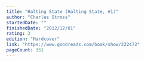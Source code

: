 ```yaml
---
title: "Halting State (Halting State, #1)"
author: "Charles Stross"
startedDate: ""
finishedDate: "2012/12/01"
rating: 3
edition: "Hardcover"
link: "https://www.goodreads.com/book/show/222472"
pageCount: 351
---
```



